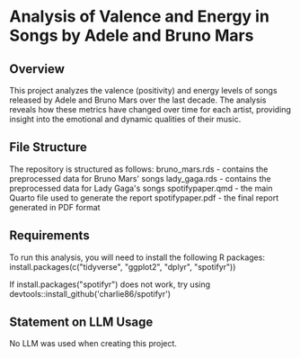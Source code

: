 # Analysis of Valence and Energy in Songs by Adele and Bruno Mars 

## Overview 
This project analyzes the valence (positivity) and energy levels of songs released by Adele and Bruno Mars over the last decade. The analysis reveals how these metrics have changed over time for each artist, providing insight into the emotional and dynamic qualities of their music.

## File Structure 
The repository is structured as follows:
bruno_mars.rds - contains the preprocessed data for Bruno Mars' songs
lady_gaga.rds - contains the preprocessed data for Lady Gaga's songs 
spotifypaper.qmd - the main Quarto file used to generate the report 
spotifypaper.pdf - the final report generated in PDF format 


## Requirements 
To run this analysis, you will need to install the following R packages:
install.packages(c("tidyverse", "ggplot2", "dplyr", "spotifyr"))

If install.packages("spotifyr") does not work, try using devtools::install_github('charlie86/spotifyr')

## Statement on LLM Usage 
No LLM was used when creating this project. 



